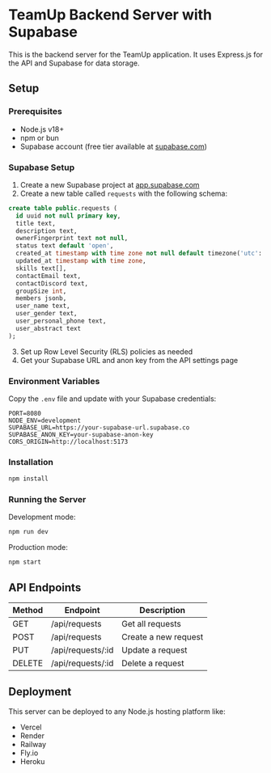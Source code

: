 # TeamUp Backend Server with Supabase

This is the backend server for the TeamUp application. It uses Express.js for the API and Supabase for data storage.

## Setup

### Prerequisites
- Node.js v18+
- npm or bun
- Supabase account (free tier available at [supabase.com](https://supabase.com))

### Supabase Setup

1. Create a new Supabase project at [app.supabase.com](https://app.supabase.com)
2. Create a new table called `requests` with the following schema:

```sql
create table public.requests (
  id uuid not null primary key,
  title text,
  description text,
  ownerFingerprint text not null,
  status text default 'open',
  created_at timestamp with time zone not null default timezone('utc'::text, now()),
  updated_at timestamp with time zone,
  skills text[],
  contactEmail text,
  contactDiscord text,
  groupSize int,
  members jsonb,
  user_name text,
  user_gender text,
  user_personal_phone text,
  user_abstract text
);
```

3. Set up Row Level Security (RLS) policies as needed
4. Get your Supabase URL and anon key from the API settings page

### Environment Variables

Copy the `.env` file and update with your Supabase credentials:

```
PORT=8080
NODE_ENV=development
SUPABASE_URL=https://your-supabase-url.supabase.co
SUPABASE_ANON_KEY=your-supabase-anon-key
CORS_ORIGIN=http://localhost:5173
```

### Installation

```bash
npm install
```

### Running the Server

Development mode:
```bash
npm run dev
```

Production mode:
```bash
npm start
```

## API Endpoints

| Method | Endpoint | Description |
|--------|----------|-------------|
| GET    | /api/requests | Get all requests |
| POST   | /api/requests | Create a new request |
| PUT    | /api/requests/:id | Update a request |
| DELETE | /api/requests/:id | Delete a request |

## Deployment

This server can be deployed to any Node.js hosting platform like:
- Vercel
- Render
- Railway
- Fly.io
- Heroku 